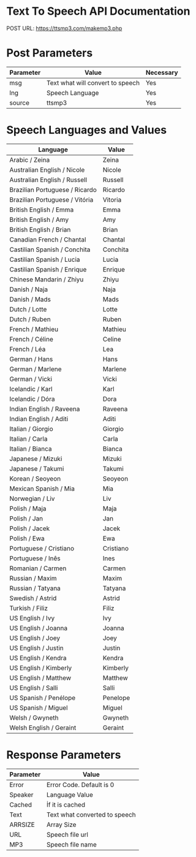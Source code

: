 # Text To Speech API Documentation






POST URL: https://ttsmp3.com/makemp3.php

# Post Parameters

| Parameter  | Value  | Necessary |
| ---------- | ------ | --------- |
| msg	| Text what will convert to speech	| Yes |
| lng |	Speech Language |	Yes |
| source |	ttsmp3 |	Yes |


# Speech Languages and Values

| Language  | Value  |
| --------- | ------ |
| Arabic / Zeina | Zeina |
| Australian English / Nicole | Nicole |
| Australian English / Russell | Russell |
| Brazilian Portuguese / Ricardo | Ricardo |
| Brazilian Portuguese / Vitória | Vitoria |
| British English / Emma | Emma |
| British English / Amy | Amy |
| British English / Brian | Brian |
| Canadian French / Chantal | Chantal |
| Castilian Spanish / Conchita | Conchita |
| Castilian Spanish / Lucia | Lucia |
| Castilian Spanish / Enrique | Enrique |
| Chinese Mandarin / Zhiyu | Zhiyu |
| Danish / Naja | Naja |
| Danish / Mads | Mads |
| Dutch / Lotte | Lotte |
| Dutch / Ruben | Ruben |
| French / Mathieu | Mathieu |
| French / Céline | Celine |
| French / Léa | Lea |
| German / Hans | Hans |
| German / Marlene | Marlene |
| German / Vicki | Vicki |
| Icelandic / Karl | Karl |
| Icelandic / Dóra | Dora |
| Indian English / Raveena | Raveena |
| Indian English / Aditi | Aditi |
| Italian / Giorgio | Giorgio |
| Italian / Carla | Carla |
| Italian / Bianca | Bianca |
| Japanese / Mizuki | Mizuki |
| Japanese / Takumi | Takumi |
| Korean / Seoyeon | Seoyeon |
| Mexican Spanish / Mia | Mia |
| Norwegian / Liv | Liv |
| Polish / Maja | Maja |
| Polish / Jan | Jan |
| Polish / Jacek | Jacek |
| Polish / Ewa | Ewa |
| Portuguese / Cristiano | Cristiano |
| Portuguese / Inês | Ines |
| Romanian / Carmen | Carmen |
| Russian / Maxim | Maxim |
| Russian / Tatyana | Tatyana |
| Swedish / Astrid | Astrid |
| Turkish / Filiz | Filiz |
| US English / Ivy | Ivy |
| US English / Joanna | Joanna |
| US English / Joey | Joey |
| US English / Justin | Justin |
| US English / Kendra | Kendra |
| US English / Kimberly | Kimberly |
| US English / Matthew | Matthew |
| US English / Salli | Salli |
| US Spanish / Penélope | Penelope |
| US Spanish / Miguel | Miguel |
| Welsh / Gwyneth | Gwyneth |
Welsh English / Geraint |	Geraint |

# Response Parameters

| Parameter  | Value  |
| ---------- | ------ |
| Error | Error Code. Default is 0 |
| Speaker | Language Value |
| Cached | İf it is cached  |
| Text | Text what converted to speech |
| ARRSIZE | Array Size |
| URL | Speech file url |
| MP3 | Speech file name |


